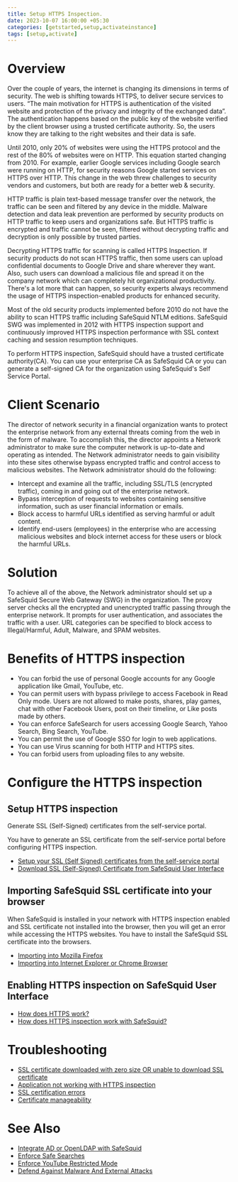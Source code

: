 ```yaml
---
title: Setup HTTPS Inspection.
date: 2023-10-07 16:00:00 +05:30
categories: [getstarted,setup,activateinstance]
tags: [setup,activate]
---
```


# Overview

Over the couple of years, the internet is changing its dimensions in terms of security. The web is shifting towards HTTPS, to deliver secure services to users. “The main motivation for HTTPS is authentication of the visited website and protection of the privacy and integrity of the exchanged data”. The authentication happens based on the public key of the website verified by the client browser using a trusted certificate authority. So, the users know they are talking to the right websites and their data is safe.

Until 2010, only 20% of websites were using the HTTPS protocol and the rest of the 80% of websites were on HTTP. This equation started changing from 2010. For example, earlier Google services including Google search were running on HTTP, for security reasons Google started services on HTTPS over HTTP. This change in the web threw challenges to security vendors and customers, but both are ready for a better web & security.

HTTP traffic is plain text-based message transfer over the network, the traffic can be seen and filtered by any device in the middle. Malware detection and data leak prevention are performed by security products on HTTP traffic to keep users and organizations safe. But HTTPS traffic is encrypted and traffic cannot be seen, filtered without decrypting traffic and decryption is only possible by trusted parties.

Decrypting HTTPS traffic for scanning is called HTTPS Inspection. If security products do not scan HTTPS traffic, then some users can upload confidential documents to Google Drive and share wherever they want. Also, such users can download a malicious file and spread it on the company network which can completely hit organizational productivity. There's a lot more that can happen, so security experts always recommend the usage of HTTPS inspection-enabled products for enhanced security.

Most of the old security products implemented before 2010 do not have the ability to scan HTTPS traffic including SafeSquid NTLM editions. SafeSquid SWG was implemented in 2012 with HTTPS inspection support and continuously improved HTTPS inspection performance with SSL context caching and session resumption techniques.

To perform HTTPS inspection, SafeSquid should have a trusted certificate authority(CA). You can use your enterprise CA as SafeSquid CA or you can generate a self-signed CA for the organization using SafeSquid's Self Service Portal.

# Client Scenario

The director of network security in a financial organization wants to protect the enterprise network from any external threats coming from the web in the form of malware. To accomplish this, the director appoints a Network administrator to make sure the computer network is up-to-date and operating as intended. The Network administrator needs to gain visibility into these sites otherwise bypass encrypted traffic and control access to malicious websites. The Network administrator should do the following:

- Intercept and examine all the traffic, including SSL/TLS (encrypted traffic), coming in and going out of the enterprise network.
- Bypass interception of requests to websites containing sensitive information, such as user financial information or emails.
- Block access to harmful URLs identified as serving harmful or adult content.
- Identify end-users (employees) in the enterprise who are accessing malicious websites and block internet access for these users or block the harmful URLs.

# Solution

To achieve all of the above, the Network administrator should set up a SafeSquid Secure Web Gateway (SWG) in the organization. The proxy server checks all the encrypted and unencrypted traffic passing through the enterprise network. It prompts for user authentication, and associates the traffic with a user. URL categories can be specified to block access to Illegal/Harmful, Adult, Malware, and SPAM websites.

# Benefits of HTTPS inspection

- You can forbid the use of personal Google accounts for any Google application like Gmail, YouTube, etc.
- You can permit users with bypass privilege to access Facebook in Read Only mode. Users are not allowed to make posts, shares, play games, chat with other Facebook Users, post on their timeline, or Like posts made by others.
- You can enforce SafeSearch for users accessing Google Search, Yahoo Search, Bing Search, YouTube.
- You can permit the use of Google SSO for login to web applications.
- You can use Virus scanning for both HTTP and HTTPS sites.
- You can forbid users from uploading files to any website.

# Configure the HTTPS inspection 

## Setup HTTPS inspection

Generate SSL (Self-Signed) certificates from the self-service portal.

You have to generate an SSL certificate from the self-service portal before configuring HTTPS inspection.

- [Setup your SSL (Self Signed) certificates from the self-service portal](#)
- [Download SSL (Self-Signed) Certificate from SafeSquid User Interface](#)

## Importing SafeSquid SSL certificate into your browser

When SafeSquid is installed in your network with HTTPS inspection enabled and SSL certificate not installed into the browser, then you will get an error while accessing the HTTPS websites. You have to install the SafeSquid SSL certificate into the browsers.

- [Importing into Mozilla Firefox](#)
- [Importing into Internet Explorer or Chrome Browser](#)

## Enabling HTTPS inspection on SafeSquid User Interface

- [How does HTTPS work?](#)
- [How does HTTPS inspection work with SafeSquid?](#)

# Troubleshooting

- [SSL certificate downloaded with zero size OR unable to download SSL certificate](#)
- [Application not working with HTTPS inspection](#)
- [SSL certification errors](#)
- [Certificate manageability](#)

# See Also

- [Integrate AD or OpenLDAP with SafeSquid](#)
- [Enforce Safe Searches](#)
- [Enforce YouTube Restricted Mode](#)
- [Defend Against Malware And External Attacks](#)


